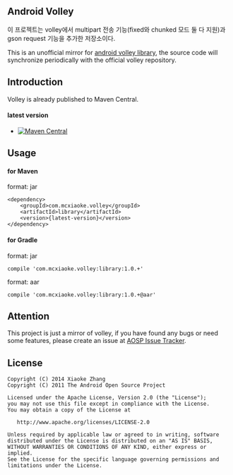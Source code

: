 Android Volley  
----------
이 프로젝트는 volley에서 multipart 전송 기능(fixed와 chunked 모드 둘 다 지원)과 gson request 기능을 추가한 저장소이다.

This is an unofficial mirror for [android volley library](https://android.googlesource.com/platform/frameworks/volley), the source code will synchronize periodically with the official volley repository.

## Introduction

Volley is already published to Maven Central.

#### latest version

* [![Maven Central](http://img.shields.io/badge/2014.12.30-com.mcxiaoke.volley:library:1.0.10-brightgreen.svg)](http://search.maven.org/#artifactdetails%7Ccom.mcxiaoke.volley%7Clibrary%7C1.0.10%7Cjar) 


## Usage

#### for Maven

format: jar

```
<dependency>
    <groupId>com.mcxiaoke.volley</groupId>
    <artifactId>library</artifactId>
    <version>{latest-version}</version>
</dependency>
```


#### for Gradle

format: jar

```
compile 'com.mcxiaoke.volley:library:1.0.+'
```


format: aar

```
compile 'com.mcxiaoke.volley:library:1.0.+@aar'
```


## Attention  

This project is just a mirror of volley, if you have found any bugs or need some features, please create an issue at [AOSP Issue Tracker](https://code.google.com/p/android/issues/list).


## License


    Copyright (C) 2014 Xiaoke Zhang
    Copyright (C) 2011 The Android Open Source Project

    Licensed under the Apache License, Version 2.0 (the "License");
    you may not use this file except in compliance with the License.
    You may obtain a copy of the License at

       http://www.apache.org/licenses/LICENSE-2.0

    Unless required by applicable law or agreed to in writing, software
    distributed under the License is distributed on an "AS IS" BASIS,
    WITHOUT WARRANTIES OR CONDITIONS OF ANY KIND, either express or implied.
    See the License for the specific language governing permissions and
    limitations under the License.


